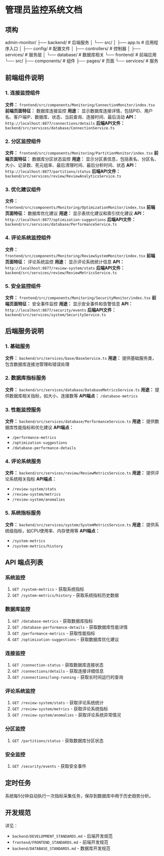 # 管理员监控系统文档

## 项构

admin-monitor/
├── backend/ # 后端服务
│ └── src/
│ ├── app.ts # 应用程序入口
│ ├── config/ # 配置文件
│ ├── controllers/ # 控制器
│ ├── services/ # 服务层
│ └── database/ # 数据库相关
└── frontend/ # 前端应用
└── src/
├── components/ # 组件
├── pages/ # 页面
└── services/ # 服务


## 前端组件说明

### 1. 连接监控组件
**文件：** `frontend/src/components/Monitoring/ConnectionMonitor/index.tsx`
**前端页面特征：** 数据库连接监控
**用途：** 显示数据库连接详情，包括PID、用户名、客户端IP、数据库、状态、当前查询、连接时间、最后活动
**API：** `http://localhost:8877/connections/details`
**后端API文件：** `backend/src/services/database/ConnectionService.ts`

### 2. 分区监控组件
**文件：** `frontend/src/components/Monitoring/PartitionMonitor/index.tsx`
**前端页面特征：** 数据库分区状态监控
**用途：** 显示分区表信息，包括表名、分区名、大小、记录数、死元组率、最后清理时间、最后分析时间、状态
**API：** `http://localhost:8877/partitions/status`
**后端API文件：** `backend/src/services/review/ReviewAnalyticsService.ts`

### 3. 优化建议组件
**文件：** `frontend/src/components/Monitoring/OptimizationMonitor/index.tsx`
**前端页面特征：** 数据库优化建议
**用途：** 显示表优化建议和索引优化建议
**API：** `http://localhost:8877/optimization-suggestions`
**后端API文件：** `backend/src/services/database/PerformanceService.ts`

### 4. 评论系统监控组件
**文件：** `frontend/src/components/Monitoring/ReviewSystemMonitor/index.tsx`
**前端页面特征：** 评论系统监控
**用途：** 显示评论系统统计信息
**API：** `http://localhost:8877/review-system/stats`
**后端API文件：** `backend/src/services/review/ReviewMetricsService.ts`

### 5. 安全监控组件
**文件：** `frontend/src/components/Monitoring/SecurityMonitor/index.tsx`
**前端页面特征：** 安全事件监控
**用途：** 显示安全事件和告警信息
**API：** `http://localhost:8877/security/events`
**后端API文件：** `backend/src/services/system/SecurityService.ts`

## 后端服务说明

### 1. 基础服务
**文件：** `backend/src/services/base/BaseService.ts`
**用途：** 提供基础服务类，包含数据库连接池管理和错误处理

### 2. 数据库指标服务
**文件：** `backend/src/services/database/DatabaseMetricsService.ts`
**用途：** 提供数据库相关指标，如大小、连接数等
**API端点：** `/database-metrics`

### 3. 性能监控服务
**文件：** `backend/src/services/database/PerformanceService.ts`
**用途：** 提供数据库性能指标和优化建议
**API端点：** 
- `/performance-metrics`
- `/optimization-suggestions`
- `/database-performance-details`

### 4. 评论系统服务
**文件：** `backend/src/services/review/ReviewMetricsService.ts`
**用途：** 提供评论系统相关指标
**API端点：**
- `/review-system/stats`
- `/review-system/metrics`
- `/review-system/anomalies`

### 5. 系统指标服务
**文件：** `backend/src/services/system/SystemMetricsService.ts`
**用途：** 提供系统级指标，如CPU使用率、内存使用等
**API端点：**
- `/system-metrics`
- `/system-metrics/history`

## API 端点列表

### 系统监控
1. `GET /system-metrics` - 获取系统指标
2. `GET /system-metrics/history` - 获取系统指标历史数据

### 数据库监控
1. `GET /database-metrics` - 获取数据库指标
2. `GET /database-performance-details` - 获取数据库性能详情
3. `GET /performance-metrics` - 获取性能指标
4. `GET /optimization-suggestions` - 获取数据库优化建议

### 连接监控
1. `GET /connection-status` - 获取数据库连接状态
2. `GET /connections/details` - 获取连接详细信息
3. `GET /connections/long-running` - 获取长时间运行的查询

### 评论系统监控
1. `GET /review-system/stats` - 获取评论系统统计
2. `GET /review-system/metrics` - 获取评论系统指标
3. `GET /review-system/anomalies` - 获取评论系统异常情况

### 分区监控
1. `GET /partitions/status` - 获取数据库分区状态

### 安全监控
1. `GET /security/events` - 获取安全事件

## 定时任务
系统每5分钟自动执行一次指标采集任务，保存到数据库中用于历史趋势分析。

## 开发规范
详见：
- `backend/DEVELOPMENT_STANDARDS.md` - 后端开发规范
- `frontend/FRONTEND_STANDARDS.md` - 前端开发规范
- `backend/DATABASE_STANDARDS.md` - 数据库开发规范
